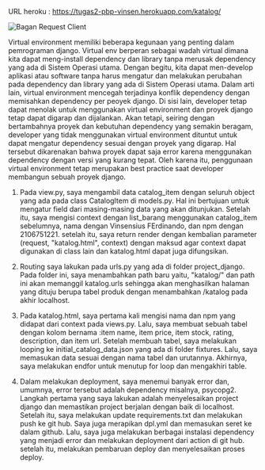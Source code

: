 URL heroku : https://tugas2-pbp-vinsen.herokuapp.com/katalog/

![Bagan Request Client](https://drive.google.com/file/d/1CqoKKj1FeViLnRKLIyj8T-Q6RklKn4wx/view?usp=sharing)

Virtual environment memiliki beberapa kegunaan yang penting dalam pemrograman django. Virtual env berperan sebagai wadah virtual dimana kita dapat meng-install dependency dan library tanpa merusak dependency yang ada di Sistem Operasi utama. Dengan begitu, kita dapat men-develop aplikasi atau software tanpa harus mengatur dan melakukan perubahan pada dependency dan library yang ada di Sistem Operasi utama. Dalam arti lain, virtual environment mencegah terjadinya konflik dependency dengan memisahkan dependency per peoyek django. Di sisi lain, developer tetap dapat menolak untuk menggunakan virtual environment dan proyek django tetap dapat digarap dan dijalankan. Akan tetapi, seiring dengan bertambahnya proyek dan kebutuhan dependency yang semakin beragam, developer yang tidak menggunakan virtual environment dituntut untuk dapat mengatur dependency sesuai dengan proyek yang digarap. Hal tersebut dikarenakan bahwa proyek dapat saja error karena menggunakan dependency dengan versi yang kurang tepat. Oleh karena itu, penggunaan virtual environment tetap merupakan best practice saat developer membangun sebuah proyek django.

1. Pada view.py, saya mengambil data catalog_item dengan seluruh object yang ada pada class CatalogItem di models.py. Hal ini bertujuan untuk mengatur field dari masing-masing data yang akan ditunjukan. Setelah itu, saya mengisi context dengan list_barang menggunakan catalog_item sebelumnya, nama dengan Vinsensius FErdinando, dan npm dengan 2106751221. setelah itu, saya return render dengan kembalian parameter (request, "katalog.html", context) dengan maksud agar context dapat digunakan di class lain dan katalog.html dapat juga difungsikan.

2. Routing saya lakukan pada urls.py yang ada di folder project_django. Pada folder ini, saya menambahkan path baru yaitu, "katalog/" dan path ini akan memanggil katalog.urls sehingga akan menghasilkan halaman yang dituju berupa tabel produk dengan menambahkan /katalog pada akhir localhost.

3. Pada katalog.html, saya pertama kali mengisi nama dan npm yang didapat dari context pada views.py. Lalu, saya membuat sebuah tabel dengan kolom bernama :item name, item price, item stock, rating, description, dan item url. Setelah membuah tabel, saya melakukan looping ke initial_catalog_data.json yang ada di folder fixtures. Lalu, saya memasukan data sesuai dengan nama tabel dan urutannya. Akhirnya, saya melakukan endfor untuk menutup for loop dan mengakhiri table.

4. Dalam melakukan deployment, saya menemui banyak error dan, umumnya, error tersebut adalah dependency misalnya, psycopg2. Langkah pertama yang saya lakukan adalah menyelesaikan project django dan memastikan project berjalan dengan baik di localhost. Setelah itu, saya melakukan update requirements.txt dan melakukan push ke git hub. Saya juga merapikan dpl.yml dan memasukan seret ke dalam github. Lalu, saya juga melakukan berbagai instalasi dependency yang menjadi error dan melakukan deployment dari action di git hub. setelah itu, melakukan pembaruan deploy dan menyelesaikan proses deploy.